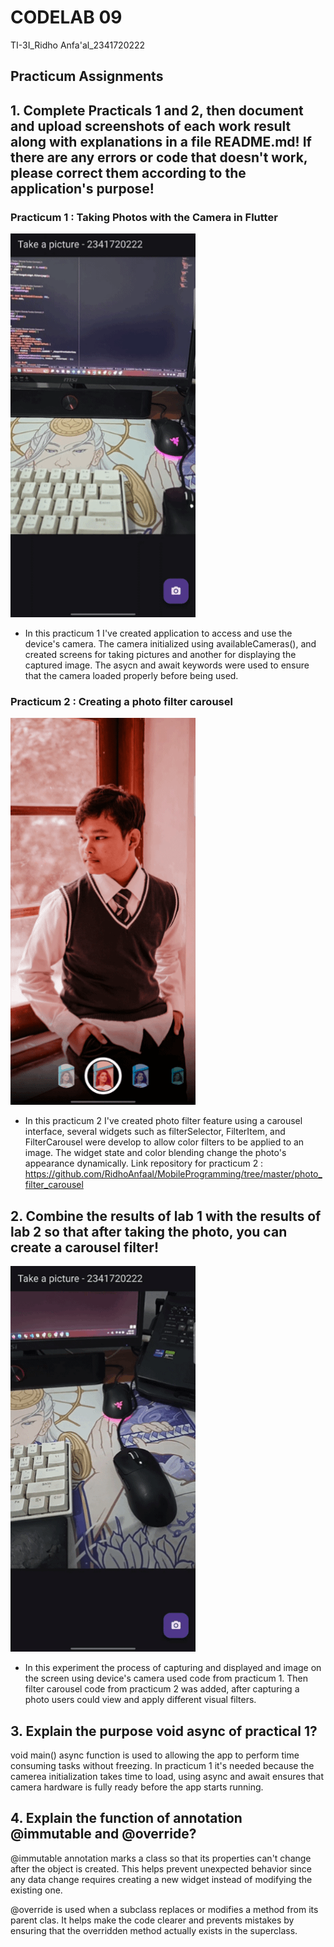 # CODELAB 09

TI-3I_Ridho Anfa'al_2341720222

## Practicum Assignments

## 1. Complete Practicals 1 and 2, then document and upload screenshots of each work result along with explanations in a file README.md! If there are any errors or code that doesn't work, please correct them according to the application's purpose!

### Practicum 1 : Taking Photos with the Camera in Flutter
![practicum](img/prac1.gif)
- In this practicum 1 I've created application to access and use the device's camera. The camera initialized using availableCameras(), and created screens for taking pictures and another for displaying the captured image. The asycn and await keywords were used to ensure that the camera loaded properly before being used.

### Practicum 2 : Creating a photo filter carousel
![practicum](img/prac2.gif)
- In this practicum 2 I've created photo filter feature using a carousel interface, several widgets such as filterSelector, FilterItem, and FilterCarousel were develop to allow color filters to be applied to an image. The widget state and color blending  change the photo's appearance dynamically. Link repository for practicum 2 : https://github.com/RidhoAnfaal/MobileProgramming/tree/master/photo_filter_carousel

##

## 2. Combine the results of lab 1 with the results of lab 2 so that after taking the photo, you can create a carousel filter!
![practicum](img/prac12.gif)
- In this experiment the process of capturing and displayed and image on the screen using device's camera used code from practicum 1. Then filter carousel code from practicum 2 was added, after capturing a photo users could view and apply different visual filters.

##

## 3. Explain the purpose void async of practical 1?
void main() async function is used to allowing the app to perform time consuming tasks without freezing. In practicum 1 it's needed because the camerea initialization takes time to load, using async and await ensures that camera hardware is fully ready before the app starts running.

##

## 4. Explain the function of annotation @immutable and @override?
@immutable annotation marks a class so that its properties can't change after the object is created. This helps prevent unexpected behavior since any data change requires creating a new widget instead of modifying the existing one.

@override is used when a subclass replaces or modifies a method from its parent clas. It helps make the code clearer and prevents mistakes by ensuring that the overridden method actually exists in the superclass.